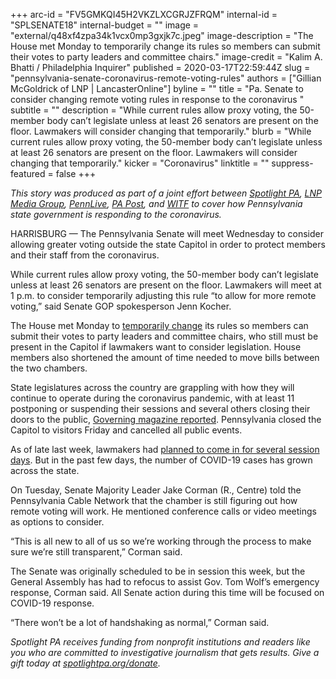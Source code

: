 +++
arc-id = "FV5GMKQI45H2VKZLXCGRJZFRQM"
internal-id = "SPLSENATE18"
internal-budget = ""
image = "external/q48xf4zpa34k1vcx0mp3gxjk7c.jpeg"
image-description = "The House met Monday to temporarily change its rules so members can submit their votes to party leaders and committee chairs."
image-credit = "Kalim A. Bhatti / Philadelphia Inquirer"
published = 2020-03-17T22:59:44Z
slug = "pennsylvania-senate-coronavirus-remote-voting-rules"
authors = ["Gillian McGoldrick of LNP | LancasterOnline"]
byline = ""
title = "Pa. Senate to consider changing remote voting rules in response to the coronavirus "
subtitle = ""
description = "While current rules allow proxy voting, the 50-member body can’t legislate unless at least 26 senators are present on the floor. Lawmakers will consider changing that temporarily."
blurb = "While current rules allow proxy voting, the 50-member body can’t legislate unless at least 26 senators are present on the floor. Lawmakers will consider changing that temporarily."
kicker = "Coronavirus"
linktitle = ""
suppress-featured = false
+++

<i>This story was produced as part of a joint effort between </i><a href="https://www.spotlightpa.org/"><i>Spotlight PA</i></a><i>, </i><a href="https://lancasteronline.com/"><i>LNP Media Group</i></a><i>, </i><a href="https://www.pennlive.com/"><i>PennLive</i></a><i>, </i><a href="https://papost.org/"><i>PA Post</i></a><i>, and </i><a href="https://www.witf.org/"><i>WITF</i></a><i> to cover how Pennsylvania state government is responding to the coronavirus.</i>

HARRISBURG — The Pennsylvania Senate will meet Wednesday to consider allowing greater voting outside the state Capitol in order to protect members and their staff from the coronavirus.

While current rules allow proxy voting, the 50-member body can’t legislate unless at least 26 senators are present on the floor. Lawmakers will meet at 1 p.m. to consider temporarily adjusting this rule “to allow for more remote voting,” said Senate GOP spokesperson Jenn Kocher.

The House met Monday to <a href="https://www.spotlightpa.org/news/2020/03/pennsylvania-legislature-coronavirus-remote-voting/">temporarily change</a> its rules so members can submit their votes to party leaders and committee chairs, who still must be present in the Capitol if lawmakers want to consider legislation. House members also shortened the amount of time needed to move bills between the two chambers.

State legislatures across the country are grappling with how they will continue to operate during the coronavirus pandemic, with at least 11 postponing or suspending their sessions and several others closing their doors to the public, <a href="https://www.governing.com/now/What-Government-Functions-Other-Than-Schools-Are-Starting-to-Close.html">Governing magazine reported</a>. Pennsylvania closed the Capitol to visitors Friday and cancelled all public events.

As of late last week, lawmakers had <a href="https://www.spotlightpa.org/news/2020/03/pennsylvania-lawmakers-capitol-open-closed-coronavirus/">planned to come in for several session days</a>. But in the past few days, the number of COVID-19 cases has grown across the state. 

On Tuesday, Senate Majority Leader Jake Corman (R., Centre) told the Pennsylvania Cable Network that the chamber is still figuring out how remote voting will work. He mentioned conference calls or video meetings as options to consider.

“This is all new to all of us so we’re working through the process to make sure we’re still transparent,” Corman said.

The Senate was originally scheduled to be in session this week, but the General Assembly has had to refocus to assist Gov. Tom Wolf’s emergency response, Corman said. All Senate action during this time will be focused on COVID-19 response.

“There won’t be a lot of handshaking as normal,” Corman said.

<script src="https://www.spotlightpa.org/embed.js" async></script><div data-spl-embed-version="1" data-spl-src="https://www.spotlightpa.org/embeds/tips/?tip_text=Do%20you%20have%20a%20tip%20about%20%3Cb%3Ehow%20Pa.'s%20government%20is%20responding%20to%20the%20coronavirus%3C%2Fb%3E%3F%20Tell%20us."></div>

<i>Spotlight PA receives funding from nonprofit institutions and readers like you who are committed to investigative journalism that gets results. Give a gift today at </i><a href="https://www.spotlightpa.org/donate"><i>spotlightpa.org/donate</i></a><i>.</i>
